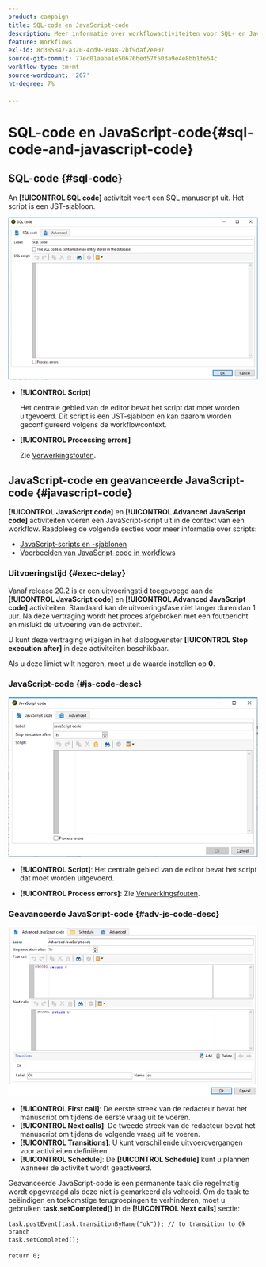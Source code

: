 ```yaml
---
product: campaign
title: SQL-code en JavaScript-code
description: Meer informatie over workflowactiviteiten voor SQL- en JavaScript-codes
feature: Workflows
exl-id: 8c385847-a320-4cd9-9048-2bf9daf2ee07
source-git-commit: 77ec01aaba1e50676bed57f503a9e4e8bb1fe54c
workflow-type: tm+mt
source-wordcount: '267'
ht-degree: 7%

---
```


# SQL-code en JavaScript-code{#sql-code-and-javascript-code}



## SQL-code {#sql-code}

An **[!UICONTROL SQL code]** activiteit voert een SQL manuscript uit. Het script is een JST-sjabloon.

![](assets/sql_code.png)

* **[!UICONTROL Script]**

   Het centrale gebied van de editor bevat het script dat moet worden uitgevoerd. Dit script is een JST-sjabloon en kan daarom worden geconfigureerd volgens de workflowcontext.

* **[!UICONTROL Processing errors]**

   Zie [Verwerkingsfouten](monitor-workflow-execution.md#processing-errors).

## JavaScript-code en geavanceerde JavaScript-code {#javascript-code}

**[!UICONTROL JavaScript code]** en **[!UICONTROL Advanced JavaScript code]** activiteiten voeren een JavaScript-script uit in de context van een workflow. Raadpleeg de volgende secties voor meer informatie over scripts:

* [JavaScript-scripts en -sjablonen](javascript-scripts-and-templates.md)
* [Voorbeelden van JavaScript-code in workflows](javascript-in-workflows.md)

### Uitvoeringstijd {#exec-delay}

Vanaf release 20.2 is er een uitvoeringstijd toegevoegd aan de **[!UICONTROL JavaScript code]** en **[!UICONTROL Advanced JavaScript code]** activiteiten. Standaard kan de uitvoeringsfase niet langer duren dan 1 uur. Na deze vertraging wordt het proces afgebroken met een foutbericht en mislukt de uitvoering van de activiteit.

U kunt deze vertraging wijzigen in het dialoogvenster **[!UICONTROL Stop execution after]** in deze activiteiten beschikbaar.

Als u deze limiet wilt negeren, moet u de waarde instellen op **0**.

### JavaScript-code {#js-code-desc}

![](assets/javascript_code.png)

* **[!UICONTROL Script]**: Het centrale gebied van de editor bevat het script dat moet worden uitgevoerd.

* **[!UICONTROL Process errors]**: Zie [Verwerkingsfouten](monitor-workflow-execution.md#processing-errors).

### Geavanceerde JavaScript-code {#adv-js-code-desc}

![](assets/advanced_javascript_code.png)

* **[!UICONTROL First call]**: De eerste streek van de redacteur bevat het manuscript om tijdens de eerste vraag uit te voeren.
* **[!UICONTROL Next calls]**: De tweede streek van de redacteur bevat het manuscript om tijdens de volgende vraag uit te voeren.
* **[!UICONTROL Transitions]**: U kunt verschillende uitvoerovergangen voor activiteiten definiëren.
* **[!UICONTROL Schedule]**: De **[!UICONTROL Schedule]** kunt u plannen wanneer de activiteit wordt geactiveerd.

Geavanceerde JavaScript-code is een permanente taak die regelmatig wordt opgevraagd als deze niet is gemarkeerd als voltooid. Om de taak te beëindigen en toekomstige terugroepingen te verhinderen, moet u gebruiken **task.setCompleted()** in de **[!UICONTROL Next calls]** sectie:

```
task.postEvent(task.transitionByName("ok")); // to transition to Ok branch
task.setCompleted();

return 0;
```
